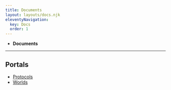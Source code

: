 ```yaml
---
title: Documents
layout: layouts/docs.njk
eleventyNavigation:
  key: Docs
  order: 1
---
```

<nav class="breadcrumb">
    <ul>
        <li><b>Documents</b></li>
    </ul>
</nav>
<hr>

## Portals
- <a href="/docs/protocol/">Protocols</a>
- <a href="/docs/world/">Worlds</a>